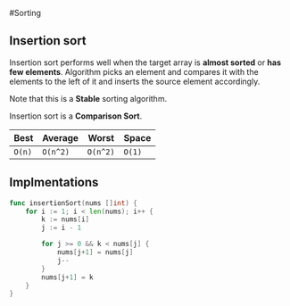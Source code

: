 #Sorting

## Insertion sort

Insertion sort performs well when the target array is **almost sorted** or **has few elements**. Algorithm picks an element and compares it with the elements to the left of it and inserts the source element accordingly.

Note that this is a **Stable** sorting algorithm.

Insertion sort is a **Comparison Sort**.

| Best | Average | Worst  | Space |
|------|---------|--------|-------|
|`O(n)`|`O(n^2)` |`O(n^2)`|`O(1)` | 

## Implmentations

```go
func insertionSort(nums []int) {
	for i := 1; i < len(nums); i++ {
		k := nums[i]
		j := i - 1

		for j >= 0 && k < nums[j] {
			nums[j+1] = nums[j]
			j--
		}
		nums[j+1] = k
	}
}
```
